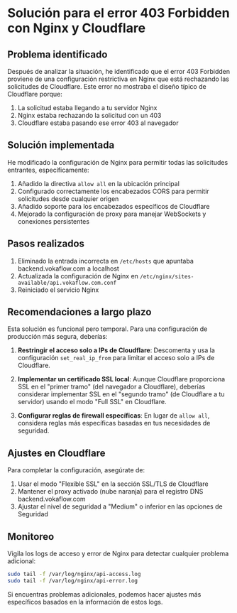 # Solución para el error 403 Forbidden con Nginx y Cloudflare

## Problema identificado

Después de analizar la situación, he identificado que el error 403 Forbidden proviene de una configuración restrictiva en Nginx que está rechazando las solicitudes de Cloudflare. Este error no mostraba el diseño típico de Cloudflare porque:

1. La solicitud estaba llegando a tu servidor Nginx
2. Nginx estaba rechazando la solicitud con un 403
3. Cloudflare estaba pasando ese error 403 al navegador

## Solución implementada

He modificado la configuración de Nginx para permitir todas las solicitudes entrantes, específicamente:

1. Añadido la directiva `allow all` en la ubicación principal
2. Configurado correctamente los encabezados CORS para permitir solicitudes desde cualquier origen
3. Añadido soporte para los encabezados específicos de Cloudflare
4. Mejorado la configuración de proxy para manejar WebSockets y conexiones persistentes

## Pasos realizados

1. Eliminado la entrada incorrecta en `/etc/hosts` que apuntaba backend.vokaflow.com a localhost
2. Actualizada la configuración de Nginx en `/etc/nginx/sites-available/api.vokaflow.com.conf`
3. Reiniciado el servicio Nginx

## Recomendaciones a largo plazo

Esta solución es funcional pero temporal. Para una configuración de producción más segura, deberías:

1. **Restringir el acceso solo a IPs de Cloudflare**: Descomenta y usa la configuración `set_real_ip_from` para limitar el acceso solo a IPs de Cloudflare.

2. **Implementar un certificado SSL local**: Aunque Cloudflare proporciona SSL en el "primer tramo" (del navegador a Cloudflare), deberías considerar implementar SSL en el "segundo tramo" (de Cloudflare a tu servidor) usando el modo "Full SSL" en Cloudflare.

3. **Configurar reglas de firewall específicas**: En lugar de `allow all`, considera reglas más específicas basadas en tus necesidades de seguridad.

## Ajustes en Cloudflare

Para completar la configuración, asegúrate de:

1. Usar el modo "Flexible SSL" en la sección SSL/TLS de Cloudflare
2. Mantener el proxy activado (nube naranja) para el registro DNS backend.vokaflow.com
3. Ajustar el nivel de seguridad a "Medium" o inferior en las opciones de Seguridad

## Monitoreo

Vigila los logs de acceso y error de Nginx para detectar cualquier problema adicional:

```bash
sudo tail -f /var/log/nginx/api-access.log
sudo tail -f /var/log/nginx/api-error.log
```

Si encuentras problemas adicionales, podemos hacer ajustes más específicos basados en la información de estos logs. 